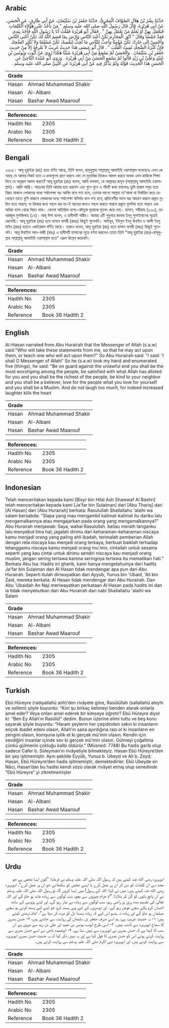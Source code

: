 ## Arabic


<div dir="rtl" lang="ar" style={{fontSize:'larger',backgroundColor:'#f8f9fa',padding:20}}>
حَدَّثَنَا بِشْرُ بْنُ هِلاَلٍ الصَّوَّافُ الْبَصْرِيُّ، حَدَّثَنَا جَعْفَرُ بْنُ سُلَيْمَانَ، عَنْ أَبِي طَارِقٍ، عَنِ الْحَسَنِ، عَنْ أَبِي هُرَيْرَةَ، قَالَ قَالَ رَسُولُ اللَّهِ صلى الله عليه وسلم ‏"‏ مَنْ يَأْخُذُ عَنِّي هَؤُلاَءِ الْكَلِمَاتِ فَيَعْمَلُ بِهِنَّ أَوْ يُعَلِّمُ مَنْ يَعْمَلُ بِهِنَّ ‏"‏ ‏.‏ فَقَالَ أَبُو هُرَيْرَةَ فَقُلْتُ أَنَا يَا رَسُولَ اللَّهِ فَأَخَذَ بِيَدِي فَعَدَّ خَمْسًا وَقَالَ ‏"‏ اتَّقِ الْمَحَارِمَ تَكُنْ أَعْبَدَ النَّاسِ وَارْضَ بِمَا قَسَمَ اللَّهُ لَكَ تَكُنْ أَغْنَى النَّاسِ وَأَحْسِنْ إِلَى جَارِكَ تَكُنْ مُؤْمِنًا وَأَحِبَّ لِلنَّاسِ مَا تُحِبُّ لِنَفْسِكَ تَكُنْ مُسْلِمًا وَلاَ تُكْثِرِ الضَّحِكَ فَإِنَّ كَثْرَةَ الضَّحِكِ تُمِيتُ الْقَلْبَ ‏"‏ ‏.‏ قَالَ أَبُو عِيسَى هَذَا حَدِيثٌ غَرِيبٌ لاَ نَعْرِفُهُ إِلاَّ مِنْ حَدِيثِ جَعْفَرِ بْنِ سُلَيْمَانَ ‏.‏ وَالْحَسَنُ لَمْ يَسْمَعْ مِنْ أَبِي هُرَيْرَةَ شَيْئًا هَكَذَا رُوِيَ عَنْ أَيُّوبَ وَيُونُسَ بْنِ عُبَيْدٍ وَعَلِيِّ بْنِ زَيْدٍ قَالُوا لَمْ يَسْمَعِ الْحَسَنُ مِنْ أَبِي هُرَيْرَةَ ‏.‏ وَرَوَى أَبُو عُبَيْدَةَ النَّاجِيُّ عَنِ الْحَسَنِ هَذَا الْحَدِيثَ قَوْلَهُ وَلَمْ يَذْكُرْ فِيهِ عَنْ أَبِي هُرَيْرَةَ عَنِ النَّبِيِّ صلى الله عليه وسلم ‏.‏
</div>
<div style={{backgroundColor:'#f8f9fa',padding:20, marginBottom: 10}}><table> <thead> <tr> <th>Grade</th> <th></th> </tr> </thead> <tbody> <tr><td>Hasan</td><td>Ahmad Muhammad Shakir</td></tr><tr><td>Hasan</td><td>Al-Albani</td></tr><tr><td>Hasan</td><td>Bashar Awad Maarouf</td></tr></tbody></table><table> <thead> <tr> <th>References:</th> <th></th> </tr> </thead> <tbody><tr><td>Hadith No</td><td>2305</td></tr><tr><td>Arabic No</td><td>2305</td></tr><tr><td>Reference</td><td>Book 36 Hadith 2</td></tr></tbody></table></div>

## Bengali


<div dir="ltr" lang="bn" style={{fontSize:'larger',backgroundColor:'#f8f9fa',padding:20}}>
২৩০৫। আবূ হুরাইরা (রাঃ) হতে বর্ণিত আছে, তিনি বলেন, রাসূলুল্লাহ সাল্লাল্লাহু আলাইহি ওয়াসাল্লাম বলেছেনঃ এমন কে আছে যে আমার নিকট হতে এ কথাগুলো গ্রহণ করবে এবং সে মুতাবিক নিজেও আমল করবে অথবা এমন কাউকে শিক্ষা দিবে যে অনুরূপ আমল করবে? আবূ হুরাইরা (রাঃ) বলেন, আমি বললাম, হে আল্লাহর রাসূল (সাল্লাল্লাহু আলাইহি ওয়াসাল্লাম)। আমি আছি। অতঃপর তিনি আমার হাত ধরলেন এবং গুনে গুনে এ পাঁচটি কথা বললেনঃ তুমি হারাম সমুহ হতে বিরত থাকলে লোকদের মধ্যে সর্বাপেক্ষা বড় আবিদ বলে গণ্য হবে; তোমার ভাগ্যে আল্লাহ তা'আলা যা নির্ধারিত করে রেখেছেন তাতে খুশি থাকলে লোকদের মধ্যে সর্বাপেক্ষা স্বনির্ভর বলে গণ্য হবে; প্রতিবেশীর সাথে ভদ্র আচরণ করলে প্রকৃত মুমিন হতে পারবে; যা নিজের জন্য পছন্দ কর তা-ই অন্যের জন্যও পছন্দ করতে পারলে প্রকৃত মুসলিম হতে পারবে এবং অধিক হাসা থেকে বিরত থাক। কেননা অতিরিক্ত হাস্য-কৌতুক হৃদয়কে মৃতবৎ করে দেয়। হাসান, সহীহাহ (৯৩০), তাখরাজুল মুশকিলাহ (১৭)। আবূ ঈসা বলেন, এ হাদীসটি গারীব। আমরা এটি শুধুমাত্র জাফর ইবনু সুলাইমানের সূত্রেই জেনেছি। আবূ হুরাইরা (রাঃ) হতে হাসান বাসরী (রাহঃ) কিছুই শুনেননি। আইয়ূব, ইউনুস ইবনু উবাইদ ও আলী ইবনু যাইদ (রহঃ) হতেও একইরকম বর্ণিত আছে। তারাও বলেন, আবূ হুরাইরা (রাঃ) হতে হাসান বাসরী (রহঃ) কিছুই শুনেননি। আবূ উবাইদা আন-নাজী (রহঃ) এ হাদীসটি হাসানের সূত্রে বর্ণনা করলেও তাতে তিনি “আবূ হুরাইরা (রাঃ)-রাসূলুল্লাহ সাল্লাল্লাহু আলাইহি ওয়াসাল্লাম হতে” এরূপ উল্লেখ করেননি।
</div>
<div style={{backgroundColor:'#f8f9fa',padding:20, marginBottom: 10}}><table> <thead> <tr> <th>Grade</th> <th></th> </tr> </thead> <tbody> <tr><td>Hasan</td><td>Ahmad Muhammad Shakir</td></tr><tr><td>Hasan</td><td>Al-Albani</td></tr><tr><td>Hasan</td><td>Bashar Awad Maarouf</td></tr></tbody></table><table> <thead> <tr> <th>References:</th> <th></th> </tr> </thead> <tbody><tr><td>Hadith No</td><td>2305</td></tr><tr><td>Arabic No</td><td>2305</td></tr><tr><td>Reference</td><td>Book 36 Hadith 2</td></tr></tbody></table></div>

## English


<div dir="ltr" lang="en" style={{fontSize:'larger',backgroundColor:'#f8f9fa',padding:20}}>
Al-Hasan narrated from Abu Hurairah that the Messenger of Allah (s.a.w) said:"Who will take these statements from me, so that he may act upon them, or teach one who will act upon them?" So Abu Hurairah said: "I said: 'I shall O Messenger of Allah!' So he (s.a.w) took my hand and enumerated five (things), he said: "Be on guard against the unlawful and you shall be the most worshiping among the people, be satisfied with what Allah has alloted for you and you shall be the richest of the people, be kind to your neighbor and you shall be a believer, love for the people what you love for yourself and you shall be a Muslim. And do not laugh too much, for indeed increased laughter kills the heart
</div>
<div style={{backgroundColor:'#f8f9fa',padding:20, marginBottom: 10}}><table> <thead> <tr> <th>Grade</th> <th></th> </tr> </thead> <tbody> <tr><td>Hasan</td><td>Ahmad Muhammad Shakir</td></tr><tr><td>Hasan</td><td>Al-Albani</td></tr><tr><td>Hasan</td><td>Bashar Awad Maarouf</td></tr></tbody></table><table> <thead> <tr> <th>References:</th> <th></th> </tr> </thead> <tbody><tr><td>Hadith No</td><td>2305</td></tr><tr><td>Arabic No</td><td>2305</td></tr><tr><td>Reference</td><td>Book 36 Hadith 2</td></tr></tbody></table></div>

## Indonesian


<div dir="ltr" lang="id" style={{fontSize:'larger',backgroundColor:'#f8f9fa',padding:20}}>
Telah menceritakan kepada kami [Bisyr bin Hilal Ash Shawwaf Al Bashri] telah menceritakan kepada kami [Ja'far bin Sulaiman] dari [Abu Thariq] dari [Al Hasan] dari [Abu Hurairah] berkata: Rasulullah Shallallahu 'alaihi wa salam bersabda: "Siapa yang mau mengambil kalimat-kalimat itu dariku lalu mengamalkannya atau mengajarkan pada orang yang mengamalkannya?" Abu Hurairah menjawab: Saya, wahai Rasulullah. beliau meraih tanganku lalu menyebut lima hal; jagalah dirimu dari keharaman-keharaman niscaya kamu menjadi orang yang paling ahli ibadah, terimalah pemberian Allah dengan rela niscaya kau menjadi orang terkaya, berbuat baiklah terhadap tetanggamu niscaya kamu menjadi orang mu'min, cintailah untuk sesama seperti yang kau cintai untuk dirimu sendiri niscaya kau menjadi orang muslim, jangan sering tertawa karena seringnya tertawa itu mematikan hati." Berkata Abu Isa: Hadits ini gharib, kami hanya mengetahuinya dari hadits Ja'far bin Sulaiman dan Al Hasan tidak mendengar apa pun dari Abu Hurairah. Seperti itulah diriwayatkan dari Ayyub, Yunus bin 'Ubaid, 'Ali bin Zaid, mereka berkata: Al Hasan tidak mendengar dari Abu Hurairah. Dan Abu 'Ubaidah An Naji meriwayatkan perkataan Al Hasan pada hadits ini dan ia tidak menyebutkan dari Abu Hurairah dari nabi Shallallahu 'alaihi wa Salam
</div>
<div style={{backgroundColor:'#f8f9fa',padding:20, marginBottom: 10}}><table> <thead> <tr> <th>Grade</th> <th></th> </tr> </thead> <tbody> <tr><td>Hasan</td><td>Ahmad Muhammad Shakir</td></tr><tr><td>Hasan</td><td>Al-Albani</td></tr><tr><td>Hasan</td><td>Bashar Awad Maarouf</td></tr></tbody></table><table> <thead> <tr> <th>References:</th> <th></th> </tr> </thead> <tbody><tr><td>Hadith No</td><td>2305</td></tr><tr><td>Arabic No</td><td>2305</td></tr><tr><td>Reference</td><td>Book 36 Hadith 2</td></tr></tbody></table></div>

## Turkish


<div dir="ltr" lang="tr" style={{fontSize:'larger',backgroundColor:'#f8f9fa',padding:20}}>
Ebû Hüreyre (radıyallahü anh)’den rivâyete göre, Rasûlüllah (sallallahü aleyhi ve sellem) şöyle buyurdu: “Kim şu birkaç kelimeyi benden alarak onlarla amel eder? Veya onları amel ederek bir kimseye öğretir? Ebû Hüreyre diyor ki: “Ben Ey Allah’ın Rasûlü!” dedim. Bunun üzerine elimi tuttu ve beş konu sayarak şöyle buyurdu: “Haram şeylerin her çeşidinden sakın ki insanların ençok ibadet edeni olasın, Allah’ın sana ayırdığına razı ol ki insanların en zengini olasın, komşuna iyilik et ki gerçek mü’min olasın. Kendin için sevdiğini insanlar içinde sev ki gerçek mü’min olasın. Gülmeyi çoğaltma çünkü gülmenin çokluğu kalbi öldürür.” (Müsned: 7748) Bu hadis garib olup sadece Cafer b. Süleyman’ın rivâyetiyle bilmekteyiz. Hasan Ebû Hüreyre’den bir şey işitmemiştir. Aynı şekilde Eyyûb, Yunus b. Ubeyd ve Ali b. Zeyd; Hasan, Ebû Hüreyre’den hadis işitmemiştir, demektedirler. Ebû Ubeyde en Nâci, Hasan’dan bu hadisi kendi sözü olarak rivâyet etmiş olup senedinde “Ebû Hüreyre” yi zikretmemişler
</div>
<div style={{backgroundColor:'#f8f9fa',padding:20, marginBottom: 10}}><table> <thead> <tr> <th>Grade</th> <th></th> </tr> </thead> <tbody> <tr><td>Hasan</td><td>Ahmad Muhammad Shakir</td></tr><tr><td>Hasan</td><td>Al-Albani</td></tr><tr><td>Hasan</td><td>Bashar Awad Maarouf</td></tr></tbody></table><table> <thead> <tr> <th>References:</th> <th></th> </tr> </thead> <tbody><tr><td>Hadith No</td><td>2305</td></tr><tr><td>Arabic No</td><td>2305</td></tr><tr><td>Reference</td><td>Book 36 Hadith 2</td></tr></tbody></table></div>

## Urdu


<div dir="rtl" lang="ur" style={{fontSize:'larger',backgroundColor:'#f8f9fa',padding:20}}>
ابوہریرہ رضی الله عنہ کہتے ہیں کہ رسول اللہ صلی اللہ علیہ وسلم نے فرمایا: ”کون ایسا شخص ہے جو مجھ سے ان کلمات کو سن کر ان پر عمل کرے یا ایسے شخص کو سکھلائے جو ان پر عمل کرے“، ابوہریرہ رضی الله عنہ کہتے ہیں: میں نے کہا: اللہ کے رسول! میں ایسا کروں گا، تو رسول اللہ صلی اللہ علیہ وسلم نے ان پانچ باتوں کو گن کر بتلایا: ”تم حرام چیزوں سے بچو، سب لوگوں سے زیادہ عابد ہو جاؤ گے اور اللہ تعالیٰ کی تقسیم شدہ رزق پر راضی رہو، سب لوگوں سے زیادہ بے نیاز رہو گے، اور اپنے پڑوسی کے ساتھ احسان کرو پکے سچے مومن رہو گے۔ اور دوسروں کے لیے وہی پسند کرو جو اپنے لیے پسند کرتے ہو سچے مسلمان ہو جاؤ گے اور زیادہ نہ ہنسو اس لیے کہ زیادہ ہنسنا دل کو مردہ کر دیتا ہے“۔ امام ترمذی کہتے ہیں: ۱- یہ حدیث غریب ہے، ہم اسے صرف جعفر بن سلیمان کی روایت سے جانتے ہیں، ۲- حسن بصری کا سماع ابوہریرہ سے ثابت نہیں، ۳- اسی طرح ایوب، یونس بن عبید اور علی بن زید سے مروی ہے ان سب کا کہنا ہے کہ حسن بصری نے ابوہریرہ سے نہیں سنا ہے، ۴- ابوعبیدہ ناجی نے اسے حسن بصری سے روایت کرتے ہوئے اس کو حسن بصری کا قول کہا ہے اور یہ نہیں ذکر کیا کہ یہ حدیث حسن بصری ابوہریرہ سے روایت کرتے ہیں، اور ابوہریرہ نبی اکرم صلی اللہ علیہ وسلم سے روایت کرتے ہیں۔
</div>
<div style={{backgroundColor:'#f8f9fa',padding:20, marginBottom: 10}}><table> <thead> <tr> <th>Grade</th> <th></th> </tr> </thead> <tbody> <tr><td>Hasan</td><td>Ahmad Muhammad Shakir</td></tr><tr><td>Hasan</td><td>Al-Albani</td></tr><tr><td>Hasan</td><td>Bashar Awad Maarouf</td></tr></tbody></table><table> <thead> <tr> <th>References:</th> <th></th> </tr> </thead> <tbody><tr><td>Hadith No</td><td>2305</td></tr><tr><td>Arabic No</td><td>2305</td></tr><tr><td>Reference</td><td>Book 36 Hadith 2</td></tr></tbody></table></div>